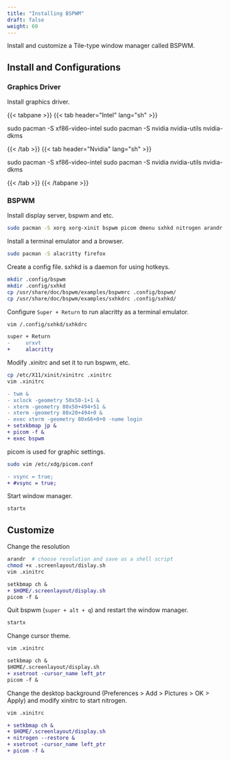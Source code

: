 ```yaml
---
title: "Installing BSPWM"
draft: false
weight: 60
---
```

Install and customize a Tile-type window manager called BSPWM.

## Install and Configurations

### **Graphics Driver**

Install graphics driver.

{{< tabpane >}}
{{< tab header="Intel" lang="sh" >}}

sudo pacman -S xf86-video-intel
sudo pacman -S nvidia nvidia-utils nvidia-dkms

{{< /tab >}}
{{< tab header="Nvidia" lang="sh" >}}

sudo pacman -S xf86-video-intel
sudo pacman -S nvidia nvidia-utils nvidia-dkms

{{< /tab >}}
{{< /tabpane >}}

### **BSPWM**

Install display server, bspwm and etc.

```sh
sudo pacman -S xorg xorg-xinit bspwm picom dmenu sxhkd nitrogen arandr
```

Install a terminal emulator and a browser.

```sh
sudo pacman -S alacritty firefox
```

Create a config file. sxhkd is a daemon for using hotkeys.

```sh
mkdir .config/bspwm
mkdir .config/sxhkd
cp /usr/share/doc/bspwm/examples/bspwmrc .config/bspwm/
cp /usr/share/doc/bspwm/examples/sxhkdrc .config/sxhkd/
```

Configure `Super + Return` to run alacritty as a terminal emulator.

```sh
vim /.config/sxhkd/sxhkdrc
```

```diff
super + Return
-     urxvt
+     alacritty
```

Modify .xinitrc and set it to run bspwm, etc.

```sh
cp /etc/X11/xinit/xinitrc .xinitrc
vim .xinitrc
```

```diff
- twm &
- xclock -geometry 50x50-1+1 &
- xterm -geometry 80x50+494+51 &
- xterm -geometry 80x20+494+0 &
- exec xterm -geometry 80x66+0+0 -name login
+ setxkbmap jp &
+ picom -f &
+ exec bspwm
```

picom is used for graphic settings.

```sh
sudo vim /etc/xdg/picom.conf
```

```diff
- vsync = true;
+ #vsync = true;
```

Start window manager.

```sh
startx
```

## Customize

Change the resolution

```sh
arandr  # choose resolution and save as a shell script
chmod +x .screenlayout/dislay.sh
vim .xinitrc
```

```diff
setkbmap ch &
+ $HOME/.screenlayout/display.sh
picom -f &
```

Quit bspwm (`super + alt + q`) and restart the window manager.

```sh
startx
```

Change cursor theme.

```sh
vim .xinitrc
```

```diff
setkbmap ch &
$HOME/.screenlayout/display.sh
+ xsetroot -cursor_name left_ptr
picom -f &
```

Change the desktop background (Preferences > Add > Pictures > OK > Apply) and modify xinitrc to start nitrogen.

```sh
vim .xinitrc
```

```diff
+ setkbmap ch &
+ $HOME/.screenlayout/display.sh
+ nitrogen --restore &
+ xsetroot -cursor_name left_ptr
+ picom -f &
```
